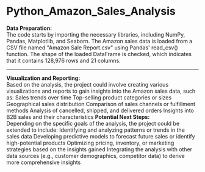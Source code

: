 # Python_Amazon_Sales_Analysis
**Data Preparation:**<BR>
The code starts by importing the necessary libraries, including NumPy, Pandas, Matplotlib, and Seaborn.
The Amazon sales data is loaded from a CSV file named "Amazon Sale Report.csv" using Pandas' read_csv() function.
The shape of the loaded DataFrame is checked, which indicates that it contains 128,976 rows and 21 columns.
****
**Visualization and Reporting:**<BR>
Based on the analysis, the project could involve creating various visualizations and reports to gain insights into the Amazon sales data, such as:
Sales trends over time
Top-selling product categories or sizes
Geographical sales distribution
Comparison of sales channels or fulfillment methods
Analysis of cancelled, shipped, and delivered orders
Insights into B2B sales and their characteristics
**Potential Next Steps:**<BR>
Depending on the specific goals of the analysis, the project could be extended to include:
Identifying and analyzing patterns or trends in the sales data
Developing predictive models to forecast future sales or identify high-potential products
Optimizing pricing, inventory, or marketing strategies based on the insights gained
Integrating the analysis with other data sources (e.g., customer demographics, competitor data) to derive more comprehensive insights
